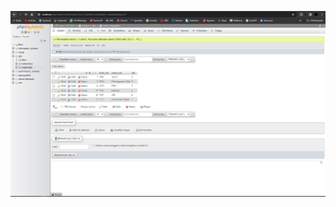 ![dashboard](https://github.com/RafiZR/PBO/blob/main/pertemuan%2011/matakuliah/Screenshoot_Matakuliah_phpmyadmin.JPG)
